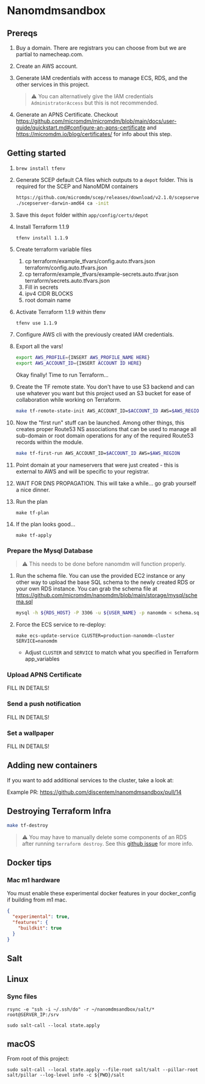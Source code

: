 # Nanomdmsandbox

## Prereqs

1. Buy a domain. There are registrars you can choose from but we are partial to namecheap.com.
1. Create an AWS account.
1. Generate IAM credentials with access to manage ECS, RDS, and the other services in this project. 

    > :warning: You can alternatively give the IAM credentials `AdministratorAccess` but this is not recommended.

1. Generate an APNS Certificate. Checkout https://github.com/micromdm/micromdm/blob/main/docs/user-guide/quickstart.md#configure-an-apns-certificate and https://micromdm.io/blog/certificates/ for info about this step.

## Getting started

1. `brew install tfenv`
1. Generate SCEP default CA files which outputs to a `depot` folder. This is required for the SCEP and NanoMDM containers
    ```bash
    https://github.com/micromdm/scep/releases/download/v2.1.0/scepserver-darwin-amd64-v2.1.0.zip`
    ./scepserver-darwin-amd64 ca -init
    ```
1. Save this `depot` folder within `app/config/certs/depot`
1. Install Terraform 1.1.9 

    `tfenv install 1.1.9`

1. Create terraform variable files
    1. cp terraform/example_tfvars/config.auto.tfvars.json terraform/config.auto.tfvars.json
    1. cp terraform/example_tfvars/example-secrets.auto.tfvar.json terraform/secrets.auto.tfvars.json
      1. Fill in secrets
      1. ipv4 CIDR BLOCKS
      1. root domain name

1. Activate Terraform 1.1.9 within tfenv
    ```bash
    tfenv use 1.1.9
    ```
1. Configure AWS cli with the previously created IAM credentials.
1. Export all the vars!

    ```bash
    export AWS_PROFILE={INSERT AWS_PROFILE_NAME HERE}
    export AWS_ACCOUNT_ID={INSERT ACCOUNT ID HERE}
    ```

    Okay finally! Time to run Terraform...

1. Create the TF remote state. You don't have to use S3 backend and can use whatever you want but this project used an S3 bucket for ease of collaboration while working on Terraform.
    ```bash
    make tf-remote-state-init AWS_ACCOUNT_ID=$ACCOUNT_ID AWS=$AWS_REGION
    ```

1. Now the "first run" stuff can be launched. Among other things, this creates proper Route53 NS associations that can be used to manage all sub-domain or root domain operations for any of the required Route53 records within the module. 
    ```bash
    make tf-first-run AWS_ACCOUNT_ID=$ACCOUNT_ID AWS=$AWS_REGION
    ```
1. Point domain at your nameservers that were just created - this is external to AWS and will be specific to your registrar.
1. WAIT FOR DNS PROPAGATION. This will take a while... go grab yourself a nice dinner.
1. Run the plan
    ```
    make tf-plan
    ```
1. If the plan looks good... 
    ```
    make tf-apply
    ```

### Prepare the Mysql Database 

> :warning: This needs to be done before nanomdm will function properly.

1. Run the schema file. You can use the provided EC2 instance or any other way to upload the base SQL schema to the newly created RDS or your own RDS instance. You can grab the schema file at https://github.com/micromdm/nanomdm/blob/main/storage/mysql/schema.sql

    ```bash
    mysql -h ${RDS_HOST} -P 3306 -u ${USER_NAME} -p nanomdm < schema.sql
    ```

1. Force the ECS service to re-deploy:
      
      ```
      make ecs-update-service CLUSTER=production-nanomdm-cluster SERVICE=nanomdm
      ```
    - Adjust `CLUSTER` and `SERVICE` to match what you specified in Terraform app_variables

### Upload APNS Certificate

FILL IN DETAILS!

### Send a push notification

FILL IN DETAILS!

### Set a wallpaper

FILL IN DETAILS!

## Adding new containers

If you want to add additional services to the cluster, take a look at:

Example PR: https://github.com/discentem/nanomdmsandbox/pull/14

## Destroying Terraform Infra

```bash
make tf-destroy
```

> :warning: You may have to manually delete some components of an RDS after running `terraform destroy`. See this [github issue](https://github.com/hashicorp/terraform-provider-aws/issues/4597#issuecomment-912910432) for more info.

## Docker tips

### Mac m1 hardware
You must enable these experimental docker features in your docker_config if building from m1 mac.

```json
{
  "experimental": true,
  "features": {
    "buildkit": true
  }
}
```

## Salt

## Linux 

### Sync files

```
rsync -e "ssh -i ~/.ssh/do" -r ~/nanomdmsandbox/salt/* root@SERVER_IP:/srv
```

```shell
sudo salt-call --local state.apply
```

## macOS

From root of this project:

```shell
sudo salt-call --local state.apply --file-root salt/salt --pillar-root salt/pillar --log-level info -c ${PWD}/salt
```
